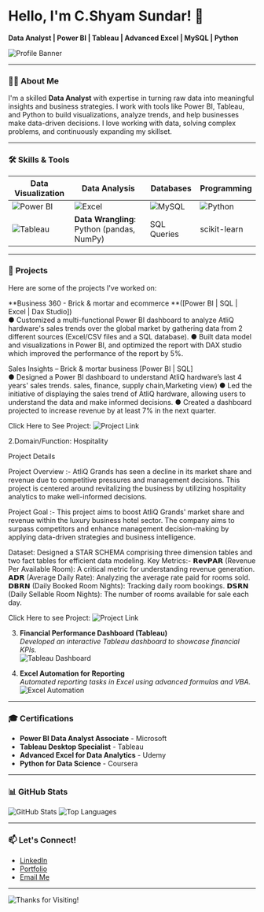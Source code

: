 
# Hello, I'm C.Shyam Sundar! 👋  
**Data Analyst | Power BI | Tableau | Advanced Excel | MySQL | Python**

![Profile Banner](https://media.licdn.com/dms/image/v2/D4E16AQHqWDJyklQ9OQ/profile-displaybackgroundimage-shrink_200_800/B4EZUN_AOeHUAU-/0/1739696375673?e=1746662400&v=beta&t=Cdkpo9RiDSwPhfy0fkDKT-Xp8J4Q52E9t5j0NMgO7Cc)

---

### 👨‍💻 About Me
I'm a skilled **Data Analyst** with expertise in turning raw data into meaningful insights and business strategies. I work with tools like Power BI, Tableau, and Python to build visualizations, analyze trends, and help businesses make data-driven decisions. I love working with data, solving complex problems, and continuously expanding my skillset.

---

### 🛠 **Skills & Tools**

| Data Visualization | Data Analysis | Databases | Programming |
| ------------------- | ------------- | --------- | ----------- |
| ![Power BI](https://th.bing.com/th/id/OIP.e8uFu5l5rrchXcHLKcMFPAHaED?w=100&h=100&c=7&r=0&o=5&pid=1.7) | ![Excel](https://th.bing.com/th/id/OIP.2uEmL7TknMdg3xiSXY1mHwHaEv?w=80&h=80&c=7&r=0&o=5&pid=1.7) | ![MySQL](https://th.bing.com/th/id/OIP.QkR_rXIR9xKOIb2z3dClKQHaEH?w=225&h=100&c=7&r=0&o=5&pid=1.7) | ![Python](https://th.bing.com/th/id/OIP.v6RkcEcPMQe0OY8G9R9p4wHaE_?w=100&h=100&c=7&r=0&o=5&pid=1.7) |
| ![Tableau](https://th.bing.com/th?q=Tableau+Business+Intelligence+Logo&w=80&h=80&c=1&rs=1&qlt=90&cb=1&pid=InlineBlock&mkt=en-IN&cc=IN&setlang=en&adlt=moderate&t=1&mw=247) | **Data Wrangling**: Python (pandas, NumPy) | SQL Queries | scikit-learn |

---

### 🚀 **Projects**

Here are some of the projects I've worked on:

 
 **Business 360 - Brick & mortar and ecommerce **([Power BI | SQL | Excel | Dax Studio])	                    
●	Customized a multi-functional Power BI dashboard to analyze AtliQ hardware's sales trends over the global market by gathering data from 2 different sources (Excel/CSV files and a SQL database).
●	Built data model and visualizations in Power BI, and optimized the report with DAX studio which improved the performance of the report by 5%. 

Sales Insights – Brick & mortar business [Power BI | SQL]	 
●	Designed a Power BI dashboard to understand AtliQ hardware’s last 4 years' sales trends. sales, finance, supply chain,Marketing view)
●	Led the initiative of displaying the sales trend of AtliQ hardware, allowing users to understand the data and make informed decisions. 
●	Created a dashboard projected to increase revenue by at least 7% in the next quarter.

  
  Click Here to See Project: ![Project Link ](https://github.com/ShyamSundar165/Power-Bi-Business-Insight-360)

2.Domain/Function: Hospitality

Project Details

Project Overview :- AtliQ Grands has seen a decline in its market share and revenue due to competitive pressures and management decisions. This project is centered around revitalizing the business by utilizing hospitality analytics to make well-informed decisions.

Project Goal :- This project aims to boost AtliQ Grands' market share and revenue within the luxury business hotel sector. The company aims to surpass competitors and enhance management decision-making by applying data-driven strategies and business intelligence.

Dataset: Designed a STAR SCHEMA comprising three dimension tables and two fact tables for efficient data modeling.
Key Metrics:-
𝗥𝗲𝘃𝗣𝗔𝗥 (Revenue Per Available Room): A critical metric for understanding revenue generation.
𝗔𝗗𝗥 (Average Daily Rate): Analyzing the average rate paid for rooms sold.
𝗗𝗕𝗥𝗡 (Daily Booked Room Nights): Tracking daily room bookings.
𝗗𝗦𝗥𝗡 (Daily Sellable Room Nights): The number of rooms available for sale each day.

Click Here to see Project: ![Project Link](https://github.com/ShyamSundar165/AtliQ-Hotel-Chains-Power-BI)

3. **Financial Performance Dashboard (Tableau)**  
   _Developed an interactive Tableau dashboard to showcase financial KPIs._  
   ![Tableau Dashboard](https://via.placeholder.com/600x300.png?text=Tableau+Financial+Dashboard)

4. **Excel Automation for Reporting**  
   _Automated reporting tasks in Excel using advanced formulas and VBA._  
   ![Excel Automation](https://via.placeholder.com/600x300.png?text=Excel+Automation)

---

### 🎓 **Certifications**

- **Power BI Data Analyst Associate** - Microsoft
- **Tableau Desktop Specialist** - Tableau
- **Advanced Excel for Data Analytics** - Udemy
- **Python for Data Science** - Coursera

---

### 📊 **GitHub Stats**

![GitHub Stats](https://github-readme-stats.vercel.app/api?username=your-github-username&show_icons=true&theme=radical)
![Top Languages](https://github-readme-stats.vercel.app/api/top-langs/?username=your-github-username&layout=compact&theme=radical)

---

### 📫 **Let's Connect!**

- [LinkedIn](www.linkedin.com/in/shyam-sundar-983592350)
- [Portfolio](https://your-portfolio.com)
- [Email Me](shyamsuundar165@gmail.com)

---

![Thanks for Visiting!](https://via.placeholder.com/1000x200.png?text=Thanks+for+visiting+my+profile!)
